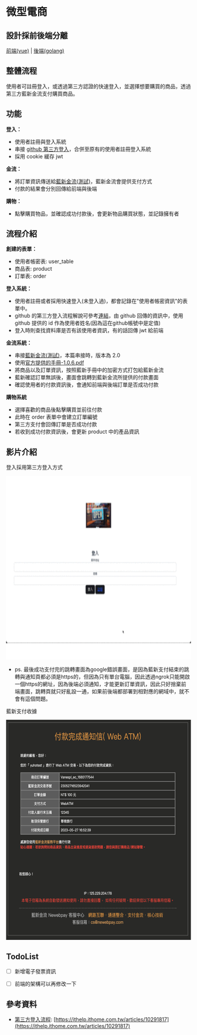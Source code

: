 # 微型電商

## 設計採前後端分離

[前端(vue)](https://github.com/luckyuho/shop-frontend) | [後端(golang)](https://github.com/luckyuho/shop-backend)


## 整體流程

使用者可註冊登入，或透過第三方認證的快速登入，並選擇想要購買的商品，透過第三方藍新金流支付購買商品。


## 功能

**登入：**

  * 使用者註冊與登入系統
  * 串接 [github 第三方登入](https://docs.github.com/zh/apps/oauth-apps/building-oauth-apps/authorizing-oauth-apps)，合併至原有的使用者註冊登入系統
  * 採用 cookie 緩存 jwt
   
**金流：**

  * 將訂單資訊傳送給[藍新金流(測試)](https://cwww.newebpay.com/)，藍新金流會提供支付方式
  * 付款的結果會分別回傳給前端與後端

**購物：**

  * 點擊購買物品，並確認成功付款後，會更新物品購買狀態，並記錄擁有者


## 流程介紹

**創建的表單：**

  * 使用者帳密表: user_table
  * 商品表: product
  * 訂單表: order

**登入系統：**

  * 使用者註冊或者採用快速登入(未登入過)，都會記錄在"使用者帳密資訊"的表單中。
  * github 的第三方登入流程解說可參考[連結](https://ithelp.ithome.com.tw/articles/10291817)，由 github 回傳的資訊中，使用 github 提供的 id 作為使用者姓名(因為這在github帳號中是定值)
  * 登入時則查找資料庫是否有該使用者資訊，有的話回傳 jwt 給前端

**金流系統：**

  * 串接[藍新金流(測試)](https://cwww.newebpay.com/)，本篇串接時，版本為 2.0
  * 使用[官方提供的手冊-1.0.6.pdf]()
  * 將商品以及訂單資訊，按照藍新手冊中的加密方式打包給藍新金流
  * 藍新確認訂單無誤後，畫面會跳轉到藍新金流所提供的付款畫面
  * 確認使用者的付款資訊後，會通知前端與後端訂單是否成功付款

**購物系統**

  * 選擇喜歡的商品後點擊購買並前往付款
  * 此時在 order 表單中會建立訂單編號
  * 第三方支付會回傳訂單是否成功付款
  * 若收到成功付款資訊後，會更新 product 中的產品資訊


## 影片介紹

登入採用第三方登入方式 
<center>
  <img src="https://github.com/luckyuho/shop-backend/blob/main/img/shop.gif" height="500"> 
</center>


 * ps. 最後成功支付完的跳轉畫面為google錯誤畫面，是因為藍新支付結束的跳轉與通知頁都必須是https的，但因為只有單台電腦，因此透過ngrok只能開啟一個https的網址，因為後端必須通知，才能更新訂單資訊，因此只好捨棄前端畫面，跳轉頁就只好亂設一通，如果前後端都部署到相對應的網域中，就不會有這個問題。


藍新支付收據
<center>
  <img src="https://github.com/luckyuho/shop-backend/blob/main/img/email.png" height="600"> 
</center>


## TodoList

  - [ ] 新增電子發票資訊
  - [ ] 前端的架構可以再修改一下


## 參考資料
  * [第三方登入流程](https://ithelp.ithome.com.tw/articles/10291817): [https://ithelp.ithome.com.tw/articles/10291817](https://ithelp.ithome.com.tw/articles/10291817)
